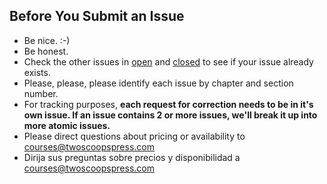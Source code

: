 Before You Submit an Issue
----------------------------

* Be nice. :-)
* Be honest.
* Check the other issues in [open](https://github.com/twoscoops/Creating-and-Distributing-Python-Packages?state=open) and [closed](https://github.com/twoscoops/Creating-and-Distributing-Python-Packages/issues?state=closed) to see if your issue already exists.
* Please, please, please identify each issue by chapter and section number. 
* For tracking purposes, **each request for correction needs to be in it's own issue. If an issue contains 2 or more issues, we'll break it up into more atomic issues.**
* Please direct questions about pricing or availability to [courses@twoscoopspress.com](mailto:courses@twoscoopspress.com)
* Dirija sus preguntas sobre precios y disponibilidad a [courses@twoscoopspress.com](mailto:courses@twoscoopspress.com)

